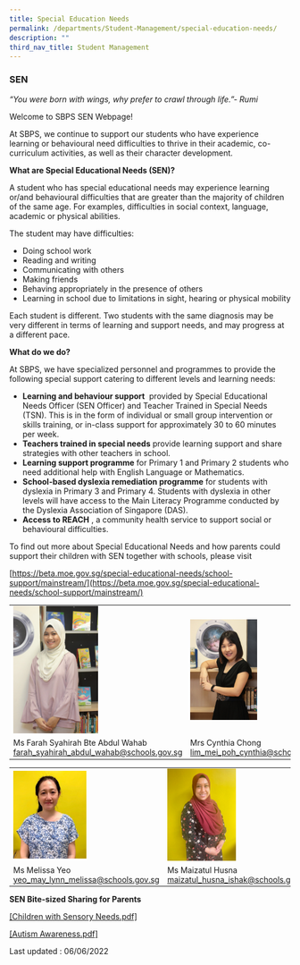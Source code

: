 ```yaml
---
title: Special Education Needs
permalink: /departments/Student-Management/special-education-needs/
description: ""
third_nav_title: Student Management
---
```

### SEN

_“You were born with wings, why prefer to crawl through life.”- Rumi_

  

Welcome to SBPS SEN Webpage!

  

At SBPS, we continue to support our students who have experience learning or behavioural need difficulties to thrive in their academic, co-curriculum activities, as well as their character development.

**What are Special Educational Needs (SEN)?**

  

A student who has special educational needs may experience learning or/and behavioural difficulties that are greater than the majority of children of the same age. For examples, difficulties in social context, language, academic or physical abilities.

  

The student may have difficulties:

  

*   Doing school work
*   Reading and writing
*   Communicating with others
*   Making friends
*   Behaving appropriately in the presence of others
*   Learning in school due to limitations in sight, hearing or physical mobility

  

Each student is different. Two students with the same diagnosis may be very different in terms of learning and support needs, and may progress at a different pace.

  

**What do we do?** 

At SBPS, we have specialized personnel and programmes to provide the following special support catering to different levels and learning needs:

  

*   **Learning and behaviour support**  provided by Special Educational Needs Officer (SEN Officer) and Teacher Trained in Special Needs (TSN). This is in the form of individual or small group intervention or skills training, or in-class support for approximately 30 to 60 minutes per week.
*   **Teachers trained in special needs** provide learning support and share strategies with other teachers in school.
*   **Learning support programme** for Primary 1 and Primary 2 students who need additional help with English Language or Mathematics. 
*   **School-based dyslexia remediation programme** for students with dyslexia in Primary 3 and Primary 4. Students with dyslexia in other levels will have access to the Main Literacy Programme conducted by the Dyslexia Association of Singapore (DAS).
*   **Access to REACH** , a community health service to support social or behavioural difficulties.

  

To find out more about Special Educational Needs and how parents could support their children with SEN together with schools, please visit 

[https://beta.moe.gov.sg/special-educational-needs/school-support/mainstream/](https://beta.moe.gov.sg/special-educational-needs/school-support/mainstream/)

|  	|  	|
|---	|---	|
| <img src="/images/cmt100.png" style="width:50%"> 	| <img src="/images/cmt101.png" style="width:48%"> 	|
| Ms Farah Syahirah Bte Abdul Wahab<br>[farah\_syahirah\_abdul\_wahab@schools.gov.sg](mailto:farah_syahirah_abdul_wahab@schools.gov.sg)	| Mrs Cynthia Chong <br>[lim\_mei\_poh\_cynthia@schools.gov.sg](mailto:lim_mei_poh_cynthia@schools.gov.sg) 	|

|  	|  	|
|---	|---	|
| <img src="/images/cmt102.png" style="width:50%"> 	| <img src="/images/cmt103.png" style="width:48%"> 	|
| Ms Melissa Yeo<br>[yeo\_may\_lynn\_melissa@schools.gov.sg](mailto:yeo_may_lynn_melissa@schools.gov.sg)	| Ms Maizatul Husna <br>[maizatul\_husna\_ishak@schools.gov.sg](mailto:maizatul_husna_ishak@schools.gov.sg) 	|


**SEN Bite-sized Sharing for Parents**  

[[Children with Sensory Needs.pdf]](/files/Children%20with%20Sensory%20Needs.pdf)

[[Autism Awareness.pdf]](/files/Autism%20Awareness.pdf)
  

Last updated : 06/06/2022